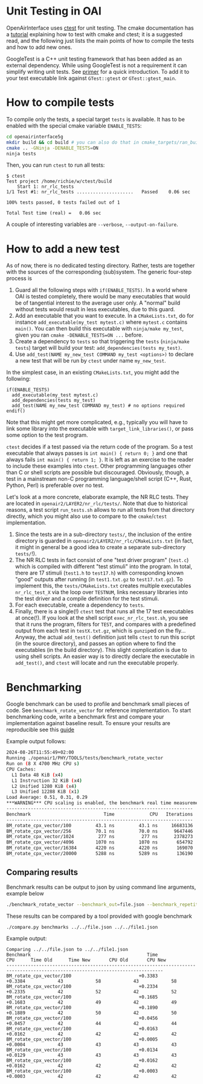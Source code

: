 # Unit Testing in OAI

OpenAirInterface uses
[ctest](https://cmake.org/cmake/help/latest/manual/ctest.1.html) for unit
testing. The cmake documentation has a
[tutorial](https://cmake.org/cmake/help/book/mastering-cmake/chapter/Testing%20With%20CMake%20and%20CTest.html)
explaining how to test with cmake and ctest; it is a suggested read, and the
following just lists the main points of how to compile the tests and how to add
new ones.

GoogleTest is a C++ unit testing framework that has been added as an external dependency. While using GoogleTest is not a requirement it can simplify writing unit tests.
See [primer](http://google.github.io/googletest/primer.html) for a quick introduction. To add it to your test executable link against
`GTest::gtest` or `GTest::gtest_main`.

# How to compile tests

To compile only the tests, a special target `tests` is available. It has to be
enabled with the special cmake variable `ENABLE_TESTS`:

```bash
cd openairinterface5g
mkdir build && cd build # you can also do that in cmake_targets/ran_build/build
cmake .. -GNinja -DENABLE_TESTS=ON
ninja tests
```

Then, you can run `ctest` to run all tests:
```
$ ctest
Test project /home/richie/w/ctest/build
    Start 1: nr_rlc_tests
1/1 Test #1: nr_rlc_tests .....................   Passed    0.06 sec

100% tests passed, 0 tests failed out of 1

Total Test time (real) =   0.06 sec
```

A couple of interesting variables are `--verbose`, `--output-on-failure`.

# How to add a new test

As of now, there is no dedicated testing directory. Rather, tests are together
with the sources of the corresponding (sub)system. The generic four-step
process is

1. Guard all the following steps with `if(ENABLE_TESTS)`. In a world where OAI
   is tested completely, there would be many executables that would be of
   tangential interest to the average user only. A "normal" build without tests
   would result in less executables, due to this guard.
2. Add an executable that you want to execute. In a `CMakeLists.txt`, do for
   instance `add_executable(my_test mytest.c)` where `mytest.c` contains
   `main()`. You can then build this executable with `ninja/make my_test`,
   given you ran `cmake -DENABLE_TESTS=ON ...` before.
3. Create a dependency to `tests` so that triggering the `tests` (`ninja/make
   tests`) target will build your test: `add_dependencies(tests my_test)`.
4. Use `add_test(NAME my_new_test COMMAND my_test <options>)` to declare a new
   test that will be run by `ctest` under name `my_new_test`.

In the simplest case, in an existing `CMakeLists.txt`, you might add the
following:
```
if(ENABLE_TESTS)
  add_executable(my_test mytest.c)
  add_dependencies(tests my_test)
  add_test(NAME my_new_test COMMAND my_test) # no options required
endif()
```

Note that this might get more complicated, e.g., typically you will have to
link some library into the executable with `target_link_libraries()`, or pass
some option to the test program.

`ctest` decides if a test passed via the return code of the program. So a test
executable that always passes is `int main() { return 0; }` and one that always
fails `int main() { return 1; }`. It is left as an exercise to the reader to
include these examples into `ctest`. Other programming languages other than C
or shell scripts are possible but discouraged. Obviously, though, a test in
a mainstream non-C programming language/shell script (C++, Rust, Python, Perl)
is preferable over no test.

Let's look at a more concrete, elaborate example, the NR RLC tests.
They are located in `openair2/LAYER2/nr_rlc/tests/`. Note that due to
historical reasons, a test script `run_tests.sh` allows to run all tests from
that directory directly, which you might also use to compare to the
`cmake`/`ctest` implementation.

1. Since the tests are in a sub-directory `tests/`, the inclusion of the entire
   directory is guarded in `openair2/LAYER2/nr_rlc/CMakeLists.txt` (in fact, it
   might in general be a good idea to create a separate sub-directory
   `tests/`!).
2. The NR RLC tests in fact consist of one "test driver program" (`test.c`)
   which is compiled with different "test stimuli" into the program. In total,
   there are 17 stimuli (`test1.h` to `test17.h`) with corresponding known
   "good" outputs after running (in `test1.txt.gz` to `test17.txt.gz`). To
   implement this, the `tests/CMakeLists.txt` creates multiple executables
   `nr_rlc_test_X` via the loop over `TESTNUM`, links necessary libraries into
   the test driver and a compile definition for the test stimuli.
3. For each executable, create a dependency to `tests`.
4. Finally, there is a single(!) `ctest` test that runs all the 17 test
   executables at once(!). If you look at the shell script
   `exec_nr_rlc_test.sh`, you see that it runs the program, filters for `TEST`,
   and compares with a predefined output from each test in `testX.txt.gz`,
   which is `gunzip`ed on the fly... Anyway, the actual `add_test()` definition
   just tells `ctest` to run this script (in the source directory), and passes
   an option where to find the executables (in the build directory). This
   slight complication is due to using shell scripts. An easier way is to
   directly declare the executable in `add_test()`, and `ctest` will locate and
   run the executable properly.

# Benchmarking

Google benchmark can be used to profile and benchmark small pieces of code. See
`benchmark_rotate_vector` for reference implementation. To start benchmarking code,
write a benchmark first and compare your implementation against baseline result.
To ensure your results are reproducible see this [guide](https://github.com/google/benchmark/blob/main/docs/reducing_variance.md)

Example output follows:

```bash
2024-08-26T11:55:49+02:00
Running ./openair1/PHY/TOOLS/tests/benchmark_rotate_vector
Run on (8 X 4700 MHz CPU s)
CPU Caches:
  L1 Data 48 KiB (x4)
  L1 Instruction 32 KiB (x4)
  L2 Unified 1280 KiB (x4)
  L3 Unified 12288 KiB (x1)
Load Average: 0.51, 0.31, 0.29
***WARNING*** CPU scaling is enabled, the benchmark real time measurements may be noisy and will incur extra overhead.
---------------------------------------------------------------------
Benchmark                           Time             CPU   Iterations
---------------------------------------------------------------------
BM_rotate_cpx_vector/100         43.1 ns         43.1 ns     16683136
BM_rotate_cpx_vector/256         70.1 ns         70.0 ns      9647446
BM_rotate_cpx_vector/1024         277 ns          277 ns      2378273
BM_rotate_cpx_vector/4096        1070 ns         1070 ns       654792
BM_rotate_cpx_vector/16384       4220 ns         4220 ns       169070
BM_rotate_cpx_vector/20000       5288 ns         5289 ns       136190
```

## Comparing results

Benchmark results can be output to json by using command line arguments, example below

```bash
./benchmark_rotate_vector --benchmark_out=file.json --benchmark_repetitions=10
```

These results can be compared by a tool provided with google benchmark

```bash
./compare.py benchmarks ../../file.json ../../file1.json
```

Example output:
```
Comparing ../../file.json to ../../file1.json
Benchmark                                           Time             CPU      Time Old      Time New       CPU Old       CPU New
--------------------------------------------------------------------------------------------------------------------------------
BM_rotate_cpx_vector/100                         +0.3383         +0.3384            43            58            43            58
BM_rotate_cpx_vector/100                         +0.2334         +0.2335            42            52            42            52
BM_rotate_cpx_vector/100                         +0.1685         +0.1683            42            49            42            49
BM_rotate_cpx_vector/100                         +0.1890         +0.1889            42            50            42            50
BM_rotate_cpx_vector/100                         +0.0456         +0.0457            42            44            42            44
BM_rotate_cpx_vector/100                         +0.0163         +0.0162            42            42            42            42
BM_rotate_cpx_vector/100                         +0.0005         +0.0004            43            43            43            43
BM_rotate_cpx_vector/100                         +0.0134         +0.0129            43            43            43            43
BM_rotate_cpx_vector/100                         +0.0162         +0.0162            42            42            42            42
BM_rotate_cpx_vector/100                         +0.0003         +0.0003            42            42            42            42
```
